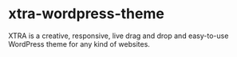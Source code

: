 # xtra-wordpress-theme
XTRA is a creative, responsive, live drag and drop and easy-to-use WordPress theme for any kind of websites.
